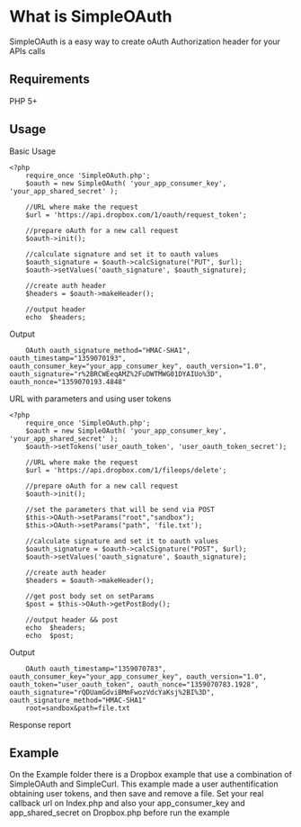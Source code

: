 # What is SimpleOAuth

SimpleOAuth is a easy way to create oAuth Authorization header for your APIs calls


## Requirements

 PHP 5+

## Usage

Basic Usage

	<?php
		require_once 'SimpleOAuth.php';
		$oauth = new SimpleOAuth( 'your_app_consumer_key', 'your_app_shared_secret' );

		//URL where make the request
		$url = 'https://api.dropbox.com/1/oauth/request_token';
		
		//prepare oAuth for a new call request
		$oauth->init();

		//calculate signature and set it to oauth values
		$oauth_signature = $oauth->calcSignature("PUT", $url);
		$oauth->setValues('oauth_signature', $oauth_signature);

		//create auth header
		$headers = $oauth->makeHeader();

		//output header
		echo  $headers;

Output

		OAuth oauth_signature_method="HMAC-SHA1", oauth_timestamp="1359070193", oauth_consumer_key="your_app_consumer_key", oauth_version="1.0", oauth_signature="r%2BRCWEeqAMZ%2FuDWTMWG01DYAIUo%3D", oauth_nonce="1359070193.4848"


URL with parameters and using user tokens

	<?php
		require_once 'SimpleOAuth.php';
		$oauth = new SimpleOAuth( 'your_app_consumer_key', 'your_app_shared_secret' );
		$oauth->setTokens('user_oauth_token', 'user_oauth_token_secret');

		//URL where make the request
		$url = 'https://api.dropbox.com/1/fileops/delete';
		
		//prepare oAuth for a new call request
		$oauth->init();

		//set the parameters that will be send via POST 
		$this->OAuth->setParams("root","sandbox");
		$this->OAuth->setParams("path", 'file.txt');

		//calculate signature and set it to oauth values
		$oauth_signature = $oauth->calcSignature("POST", $url);
		$oauth->setValues('oauth_signature', $oauth_signature);

		//create auth header
		$headers = $oauth->makeHeader();

		//get post body set on setParams
		$post = $this->OAuth->getPostBody();

		//output header && post
		echo  $headers;
		echo  $post;

Output

		OAuth oauth_timestamp="1359070783", oauth_consumer_key="your_app_consumer_key", oauth_version="1.0", oauth_token="user_oauth_token", oauth_nonce="1359070783.1928", oauth_signature="rQDUamGdviBMmFwozVdcYaKsj%2BI%3D", oauth_signature_method="HMAC-SHA1"
		root=sandbox&path=file.txt

Response report

## Example

On the Example folder there is a Dropbox example that use a combination of SimpleOAuth and SimpleCurl. This example made a user authentification obtaining user tokens, and then save and remove a file.
Set your real callback url on Index.php and also your app_consumer_key and  app_shared_secret on Dropbox.php before run the example
